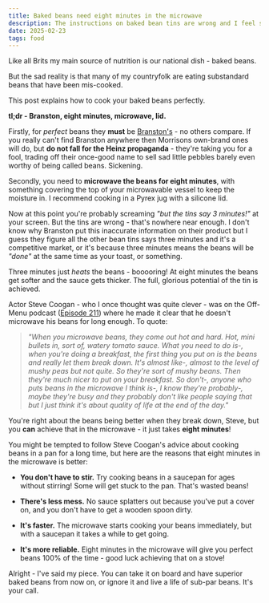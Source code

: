 ```yaml
---
title: Baked beans need eight minutes in the microwave
description: The instructions on baked bean tins are wrong and I feel strongly about it.
date: 2025-02-23
tags: food
---
```


Like all Brits my main source of nutrition is our national dish - baked beans.

But the sad reality is that many of my countryfolk are eating substandard beans that have been mis-cooked.

This post explains how to cook your baked beans perfectly.

**tl;dr - Branston, eight minutes, microwave, lid.**

Firstly, for _perfect_ beans they **must** be [Branston's](https://branstonbeans.co.uk/) - no others compare. If you really can't find Branston anywhere then Morrisons own-brand ones will do, but **do not fall for the Heinz propaganda** - they're taking you for a fool, trading off their once-good name to sell sad little pebbles barely even worthy of being called beans. Sickening.

Secondly, you need to **microwave the beans for eight minutes**, with something covering the top of your microwavable vessel to keep the moisture in. I recommend cooking in a Pyrex jug with a silicone lid.

Now at this point you're probably screaming _"but the tins say 3 minutes!"_ at your screen. But the tins are wrong - that's nowhere near enough. I don't know why Branston put this inaccurate information on their product but I guess they figure all the other bean tins says three minutes and it's a competitive market, or it's because three minutes means the beans will be _"done"_ at the same time as your toast, or something.

Three minutes just _heats_ the beans - booooring! At eight minutes the beans get softer and the sauce gets thicker. The full, glorious potential of the tin is achieved.

Actor Steve Coogan - who I once thought was quite clever - was on the Off-Menu podcast ([Episode 211](https://www.offmenupodcast.co.uk/transcripts)) where he made it clear that he doesn't microwave his beans for long enough. To quote:

> _"When you microwave beans, they come out hot and hard. Hot, mini bullets in, sort of, watery tomato sauce. What you need to do is-, when you're doing a breakfast, the first thing you put on is the beans and really let them break down. It's almost like-, almost to the level of mushy peas but not quite. So they're sort of mushy beans. Then they're much nicer to put on your breakfast. So don't-, anyone who puts beans in the microwave I think is-, I know they're probably-, maybe they're busy and they probably don't like people saying that but I just think it's about quality of life at the end of the day."_

You're right about the beans being better when they break down, Steve, but you **can** achieve that in the microwave - it just takes **eight minutes**!

You might be tempted to follow Steve Coogan's advice about cooking beans in a pan for a long time, but here are the reasons that eight minutes in the microwave is better:

- **You don't have to stir.** Try cooking beans in a saucepan for ages without stirring! Some will get stuck to the pan. That's wasted beans!

- **There's less mess.** No sauce splatters out because you've put a cover on, and you don't have to get a wooden spoon dirty.

- **It's faster.** The microwave starts cooking your beans immediately, but with a saucepan it takes a while to get going.

- **It's more reliable.** Eight minutes in the microwave will give you perfect beans 100% of the time - good luck achieving that on a stove!

Alright - I've said my piece. You can take it on board and have superior baked beans from now on, or ignore it and live a life of sub-par beans. It's your call.
